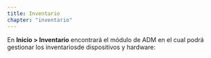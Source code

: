 ```yaml
---
title: Inventario
chapter: "inventario"
---
```


En **Inicio > Inventario** encontrará el módulo de ADM en el cual podrá gestionar los inventariosde dispositivos y hardware:
